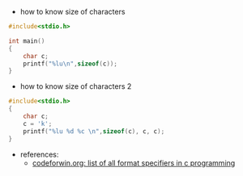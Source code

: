 - how to know size of characters 
```c
#include<stdio.h>

int main()
{
    char c;
    printf("%lu\n",sizeof(c));
}
```
- how to know size of characters 2
```c
#include<stdio.h>
{
    char c;
    c = 'k';
    printf("%lu %d %c \n",sizeof(c), c, c);
}
```

- references:
    - [codeforwin.org: list of all format specifiers in c programming](https://codeforwin.org/2015/05/list-of-all-format-specifiers-in-c-programming.html)
